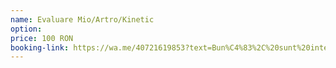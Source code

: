 ```yaml
---
name: Evaluare Mio/Artro/Kinetic
option:
price: 100 RON
booking-link: https://wa.me/40721619853?text=Bun%C4%83%2C%20sunt%20interesat%C4%83%20de%20medical%20procedura%20%22Evaluare%20Mio%2FArtro%2FKinetic%20100%20RON%22
---
```

